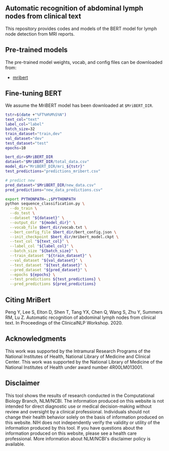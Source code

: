 ## Automatic recognition of abdominal lymph nodes from clinical text

This repository provides codes and models of the BERT model for lymph node detection from MRI reports. 

## Pre-trained models

The pre-trained model weights, vocab, and config files can be downloaded from:

* [mribert](https://github.com/ncbi-nlp/bluebert/releases/tag/lymphnode)

## Fine-tuning BERT

We assume the MriBERT model has been downloaded at `$MriBERT_DIR`.

```bash
tstr=$(date +"%FT%H%M%S%N")
text_col="text"
label_col="label"
batch_size=32
train_dataset="train,dev"
val_dataset="dev"
test_dataset="test"
epochs=10

bert_dir=$MriBERT_DIR
dataset="$MriBERT_DIR/total_data.csv"
model_dir="MriBERT_DIR/mri_${tstr}"
test_predictions="predictions_mribert.csv"

# predict new
pred_dataset="$MriBERT_DIR/new_data.csv"
pred_predictions="new_data_predictions.csv"

export PYTHONPATH=.;$PYTHONPATH
python sequence_classification.py \
  --do_train \
  --do_test \
  --dataset "${dataset}" \
  --output_dir "${model_dir}" \
  --vocab_file $bert_dir/vocab.txt \
  --bert_config_file $bert_dir/bert_config.json \
  --init_checkpoint $bert_dir/mribert_model.ckpt \
  --text_col "${text_col}" \
  --label_col "${label_col}" \
  --batch_size "${batch_size}" \
  --train_dataset "${train_dataset}" \
  --val_dataset "${val_dataset}" \
  --test_dataset "${test_dataset}" \
  --pred_dataset "${pred_dataset}" \
  --epochs ${epochs} \
  --test_predictions ${test_predictions} \
  --pred_predictions ${pred_predictions}
```


## Citing MriBert

Peng Y, Lee S, Elton D, Shen T, Tang YX, Chen Q, Wang S, Zhu Y, Summers RM, Lu Z.
Automatic recognition of abdominal lymph nodes from clinical text.
In Proceedings of the ClinicalNLP Workshop. 2020.

## Acknowledgments

This work was supported by the Intramural Research Programs of the National Institutes of Health, National Library of
Medicine and Clinical Center. 
This work was supported by the National Library of Medicine of the National Institutes of Health under award number 4R00LM013001.

## Disclaimer

This tool shows the results of research conducted in the Computational Biology Branch, NLM/NCBI. The information produced
on this website is not intended for direct diagnostic use or medical decision-making without review and oversight
by a clinical professional. Individuals should not change their health behavior solely on the basis of information
produced on this website. NIH does not independently verify the validity or utility of the information produced
by this tool. If you have questions about the information produced on this website, please see a health care
professional. More information about NLM/NCBI's disclaimer policy is available.
